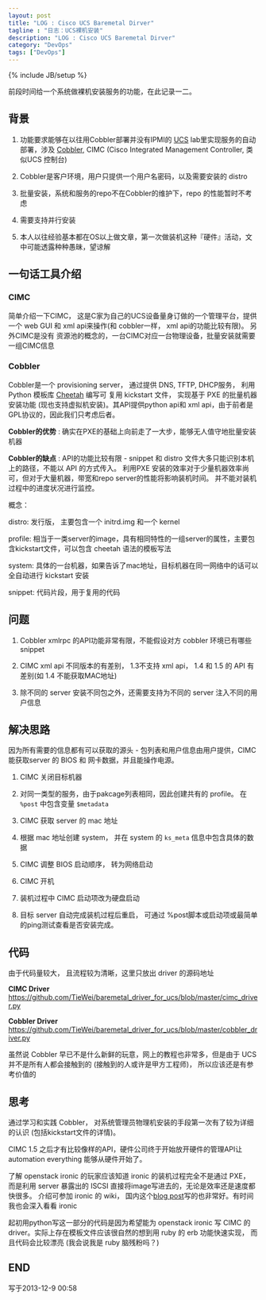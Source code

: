 ```yaml
---
layout: post
title: "LOG : Cisco UCS Baremetal Dirver"
tagline : "日志：UCS裸机安装"
description: "LOG : Cisco UCS Baremetal Dirver"
category: "DevOps" 
tags: ["DevOps"]
---
```

{% include JB/setup %}

前段时间给一个系统做裸机安装服务的功能，在此记录一二。

## 背景


1. 功能要求能够在以往用Cobbler部署并没有IPMI的 [UCS](http://en.wikipedia.org/wiki/Cisco_Unified_Computing_System) lab里实现服务的自动部署，涉及 [Cobbler](http://en.wikipedia.org/wiki/Cobbler_(software)), CIMC (Cisco Integrated Management Controller, 类似UCS 控制台)

2. Cobbler是客户环境，用户只提供一个用户名密码，以及需要安装的 distro

3. 批量安装，系统和服务的repo不在Cobbler的维护下，repo 的性能暂时不考虑

4. 需要支持并行安装

5. 本人以往经验基本都在OS以上做文章，第一次做装机这种『硬件』活动，文中可能透露种种愚昧，望谅解

## 一句话工具介绍

### CIMC

简单介绍一下CIMC， 这是C家为自己的UCS设备量身订做的一个管理平台，提供一个 web GUI 和 xml api来操作(和 cobbler一样， xml api的功能比较有限)。 另外CIMC是没有
资源池的概念的，一台CIMC对应一台物理设备，批量安装就需要一组CIMC信息

### Cobbler

Cobbler是一个 provisioning server， 通过提供 DNS, TFTP, DHCP服务， 利用 Python 模板库 [Cheetah](http://cheetahtemplate.org/learn.html) 编写可
复用 kickstart 文件， 实现基于 PXE 的批量机器安装功能 (现也支持虚拟机安装)。其API提供python api和 xml api，由于前者是GPL协议的，因此我们只考虑后者。

**Cobbler的优势** : 确实在PXE的基础上向前走了一大步，能够无人值守地批量安装机器

**Cobbler的缺点** : API的功能比较有限 - snippet 和 distro 文件大多只能识别本机上的路径，不能以 API 的方式传入。 利用PXE 安装的效率对于少量机器效率尚可，但对于大量机器，带宽和repo server的性能将影响装机时间。 并不能对装机过程中的进度状况进行监控。

概念：

distro: 发行版， 主要包含一个 initrd.img 和一个 kernel

profile: 相当于一类server的image，具有相同特性的一组server的属性，主要包含kickstart文件，可以包含 cheetah 语法的模板写法

system: 具体的一台机器，如果告诉了mac地址，目标机器在同一网络中的话可以全自动进行 kickstart 安装

snippet: 代码片段，用于复用的代码

## 问题

1. Cobbler xmlrpc 的API功能非常有限，不能假设对方 cobbler 环境已有哪些 snippet

2. CIMC xml api 不同版本的有差别， 1.3不支持 xml api， 1.4 和 1.5 的 API 有差别(如 1.4 不能获取MAC地址)

3. 除不同的 server 安装不同包之外，还需要支持为不同的 server 注入不同的用户信息

## 解决思路

因为所有需要的信息都有可以获取的源头 - 包列表和用户信息由用户提供，CIMC 能获取server 的 BIOS 和 网卡数据，并且能操作电源。 

1. CIMC 关闭目标机器

2. 对同一类型的服务，由于pakcage列表相同，因此创建共有的 profile。 在 `%post` 中包含变量 `$metadata`

3. CIMC 获取 server 的 mac 地址

4. 根据 mac 地址创建 system， 并在 system 的 `ks_meta` 信息中包含具体的数据

5. CIMC 调整 BIOS 启动顺序， 转为网络启动

6. CIMC 开机

7. 装机过程中 CIMC 启动项改为硬盘启动

8. 目标 server 自动完成装机过程后重启， 可通过 %post脚本或启动项或最简单的ping测试查看是否安装完成。

## 代码

由于代码量较大， 且流程较为清晰，这里只放出 driver 的源码地址

**CIMC Driver** <https://github.com/TieWei/baremetal_driver_for_ucs/blob/master/cimc_driver.py>

**Cobbler Driver** <https://github.com/TieWei/baremetal_driver_for_ucs/blob/master/cobbler_driver.py>

虽然说 Cobbler 早已不是什么新鲜的玩意，网上的教程也非常多，但是由于 UCS 并不是所有人都会接触到的 (接触到的人或许是甲方工程师)， 所以应该还是有参考价值的

## 思考

通过学习和实践 Cobbler， 对系统管理员物理机安装的手段第一次有了较为详细的认识 (包括kickstart文件的详情)。 

CIMC 1.5 之后才有比较像样的API，硬件公司终于开始放开硬件的管理API让 automation everything 能够从硬件开始了。

了解 openstack ironic 的玩家应该知道 ironic 的装机过程完全不是通过 PXE， 而是利用 server 暴露出的 ISCSI 直接将image写进去的，无论是效率还是速度都快很多。
介绍可参加 ironic 的 wiki， 国内这个[blog post](http://blog.jimflying.com/?p=103)写的也非常好。有时间我也会深入看看 ironic

起初用python写这一部分的代码是因为希望能为 openstack ironic 写 CIMC 的driver。实际上存在模板文件应该很自然的想到用 ruby 的 erb 功能快速实现，
而且代码会比较漂亮 (我会说我是 ruby 脑残粉吗？)

## END

写于2013-12-9 00:58

